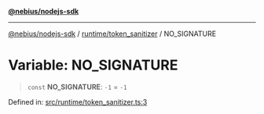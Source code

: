 [**@nebius/nodejs-sdk**](../../../README.md)

***

[@nebius/nodejs-sdk](../../../README.md) / [runtime/token\_sanitizer](../README.md) / NO\_SIGNATURE

# Variable: NO\_SIGNATURE

> `const` **NO\_SIGNATURE**: `-1` = `-1`

Defined in: [src/runtime/token\_sanitizer.ts:3](https://github.com/nebius/nodejs-sdk/blob/2ec552fb564ad8fdbf78c4eb6e73ce9101501e8a/src/runtime/token_sanitizer.ts#L3)
